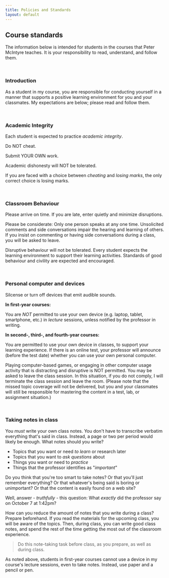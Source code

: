 ```yaml
---
title: Policies and Standards
layout: default
---
```


## Course standards

The information below is intended for students in the courses that Peter McIntyre teaches. It is your responsibility to read, understand, and follow them.

<br>

### Introduction

As a student in my course, you are responsible for conducting yourself in a manner that supports a positive learning environment for you and your classmates. My expectations are below; please read and follow them.

<br>

### Academic Integrity

Each student is expected to practice *academic integrity*.

Do NOT cheat.

Submit YOUR OWN work. 

Academic dishonesty will NOT be tolerated.

If you are faced with a choice between *cheating* and *losing marks*, the only correct choice is losing marks.

<br>

### Classroom Behaviour

Please arrive on time. If you are late, enter quietly and minimize disruptions.

Please be considerate: Only one person speaks at any one time. Unsolicited comments and side conversations impair the hearing and learning of others. If you insist on commenting or having side conversations during a class, you will be asked to leave.

Disruptive behaviour will not be tolerated. Every student expects the learning environment to support their learning activities. Standards of good behaviour and civility are expected and encouraged.

<br>

### Personal computer and devices

Silcense or turn off devices that emit audible sounds.

**In first-year courses:**

You are *NOT* permitted to use your own device (e.g. laptop, tablet, smartphone, etc.) in *lecture* sessions, unless notified by the professor in writing.

**In second-, third-, and fourth-year courses:**

You are permitted to use your own device in classes, to support your learning experience. If there is an online test, your professor will announce (before the test date) whether you can use your own personal computer.

Playing computer-based games, or engaging in other computer usage activity that is distracting and disruptive is NOT permitted. You may be asked to leave the class session. In this situation, if you do not comply, I will terminate the class session and leave the room. (Please note that the missed topic coverage will not be delivered, but you and your classmates will still be responsible for mastering the content in a test, lab, or assignment situation.)

<br>

### Taking notes in class

You *must* write your own class notes. You don't have to transcribe verbatim everything that's said in class. Instead, a page or two per period would likely be enough. What notes should you write?
* Topics that you want or need *to learn* or research later
* Topics that you want to *ask questions* about
* Things you want or need to *practice*
* Things that the professor identifies as "*important*"

Do you think that you're too smart to take notes? Or that you'll just remember everything? Or that whatever's being said is boring or unimportant? Or that the content is easily found on a web site?

Well, answer - *truthfully* - this question: What *exactly* did the professor say on October 7 at 1:42pm? 

How can you reduce the amount of notes that you write during a class? Prepare beforehand. If you read the materials for the upcoming class, you will be aware of the topics. Then, during class, you can write good class notes, and spend the rest of the time getting the most out of the classroom experience.

> Do this note-taking task before class, as you prepare, as well as during class. 

As noted above, students in first-year courses cannot use a device in my course's lecture sessions, even to take notes. Instead, use paper and a pencil or pen.

<br>
